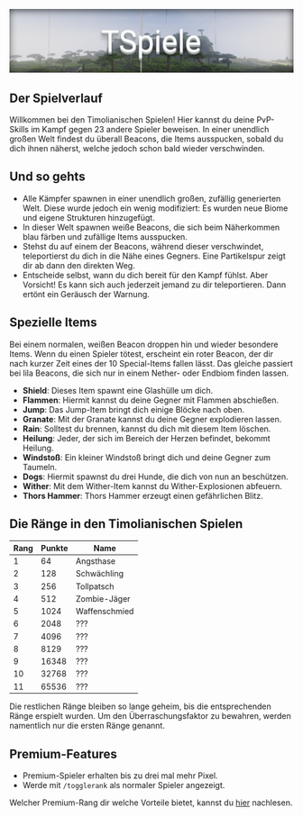 ![TSpiele](img/TSpiele.png)

## Der Spielverlauf
Willkommen bei den Timolianischen Spielen! Hier kannst du deine PvP-Skills im Kampf gegen 23 andere Spieler beweisen. In einer unendlich großen Welt findest du
überall Beacons, die Items ausspucken, sobald du dich ihnen näherst, welche jedoch schon bald wieder verschwinden.

## Und so gehts
- Alle Kämpfer spawnen in einer unendlich großen, zufällig generierten Welt. Diese wurde jedoch ein wenig modifiziert: Es wurden neue Biome und eigene Strukturen hinzugefügt.
- In dieser Welt spawnen weiße Beacons, die sich beim Näherkommen blau färben und zufällige Items ausspucken.
- Stehst du auf einem der Beacons, während dieser verschwindet, teleportierst du dich in die Nähe eines Gegners. Eine Partikelspur zeigt dir ab dann den direkten Weg.
- Entscheide selbst, wann du dich bereit für den Kampf fühlst. Aber Vorsicht! Es kann sich auch jederzeit jemand zu dir teleportieren. Dann ertönt ein Geräusch der Warnung.

## Spezielle Items
Bei einem normalen, weißen Beacon droppen hin und wieder besondere Items. Wenn du einen Spieler tötest, erscheint ein roter Beacon, der dir nach kurzer Zeit eines der 10 Special-Items fallen lässt. 
Das gleiche passiert bei lila Beacons, die sich nur in einem Nether- oder Endbiom finden lassen.

- **Shield**: Dieses Item spawnt eine Glashülle um dich.
- **Flammen**: Hiermit kannst du deine Gegner mit Flammen abschießen.
- **Jump**: Das Jump-Item bringt dich einige Blöcke nach oben.
- **Granate**: Mit der Granate kannst du deine Gegner explodieren lassen.
- **Rain**: Solltest du brennen, kannst du dich mit diesem Item löschen.
- **Heilung**: Jeder, der sich im Bereich der Herzen befindet, bekommt Heilung.
- **Windstoß**: Ein kleiner Windstoß bringt dich und deine Gegner zum Taumeln.
- **Dogs**: Hiermit spawnst du drei Hunde, die dich von nun an beschützen.
- **Wither**: Mit dem Wither-Item kannst du Wither-Explosionen abfeuern.
- **Thors Hammer**: Thors Hammer erzeugt einen gefährlichen Blitz.



## Die Ränge in den Timolianischen Spielen

| Rang | Punkte | Name |
| ------ | ------ | ------ |
| 1 | 64 | Angsthase |
| 2 | 128 | Schwächling |
| 3 | 256 | Tollpatsch |
| 4 | 512 | Zombie-Jäger |
| 5 | 1024 | Waffenschmied |
| 6 | 2048 | ??? |
| 7 | 4096 | ??? |
| 8 | 8129 | ??? |
| 9 | 16348 | ??? |
| 10 | 32768 | ??? |
| 11 | 65536 | ??? |

Die restlichen Ränge bleiben so lange geheim, bis die entsprechenden Ränge erspielt wurden. Um den Überraschungsfaktor zu bewahren, werden namentlich nur die ersten Ränge genannt. 

## Premium-Features
- Premium-Spieler erhalten bis zu drei mal mehr Pixel.
- Werde mit `/togglerank` als normaler Spieler angezeigt.

Welcher Premium-Rang dir welche Vorteile bietet, kannst du [hier](/ranks/premium/) nachlesen.